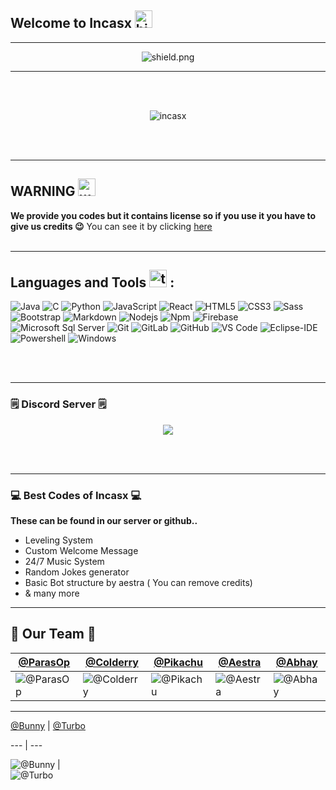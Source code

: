 ## Welcome to Incasx <img src="https://user-images.githubusercontent.com/1303154/88677602-1635ba80-d120-11ea-84d8-d263ba5fc3c0.gif" width="28px" alt="hi">
-----------------------------
<p align="center"> <img src="https://komarev.com/ghpvc/?username=Incasx" alt="shield.png"> </p>

-----------
<br>
<br>
<p align="center">
<img src="https://i.ibb.co/R3ZpDdV/Incasx.png" alt="incasx">
  </p>
  <br><br>
  
  ---------------

## WARNING <img src="https://images.emojiterra.com/google/android-nougat/512px/26a0.png" width="28px" alt="warn">

**We provide you codes but it contains license so if you use it you have to give us credits 😉**
You can see it by clicking <a href="http://www.incasx.ga/License.html">here </a>
<br>
<br>

------------

## Languages and Tools <img src="https://creazilla-store.fra1.digitaloceanspaces.com/emojis/47165/hammer-and-wrench-emoji-clipart-xl.png" width="28px" alt="tool"> :


![Java](http://img.shields.io/badge/-Java-5B4638?style=flat-square&logo=java&logoColor=ffffff)
![C](http://img.shields.io/badge/-C-A8B9CC?style=flat-square&logo=c&logoColor=ffffff)
![Python](http://img.shields.io/badge/-Python-3776AB?style=flat-square&logo=python&logoColor=ffffff)
![JavaScript](https://img.shields.io/badge/-JavaScript-%23F7DF1C?style=flat-square&logo=javascript&logoColor=000000&labelColor=%23F7DF1C&color=%23FFCE5A)
![React](https://img.shields.io/badge/-React-61DAFB?style=flat-square&logo=react&logoColor=ffffff)
![HTML5](https://img.shields.io/badge/-HTML5-%23E44D27?style=flat-square&logo=html5&logoColor=ffffff)
![CSS3](https://img.shields.io/badge/-CSS3-%231572B6?style=flat-square&logo=css3)
![Sass](https://img.shields.io/badge/-Sass-%23CC6699?style=flat-square&logo=sass&logoColor=ffffff)
![Bootstrap](https://img.shields.io/badge/-Bootstrap-563D7C?style=flat-square&logo=Bootstrap)
![Markdown](https://img.shields.io/badge/-Markdown-000000?style=flat-square&logo=markdown)
![Nodejs](https://img.shields.io/badge/-Nodejs-339933?style=flat-square&logo=Node.js&logoColor=ffffff)
![Npm](https://img.shields.io/badge/-npm-CB3837?style=flat-square&logo=npm)
![Firebase](https://img.shields.io/badge/-Firebase-FFCA28?style=flat-square&logo=firebase&logoColor=ffffff)
![Microsoft Sql Server](https://img.shields.io/badge/-Sql%20Server-CC2927?style=flat-square&logo=microsoft-sql-server&logoColor=ffffff)
![Git](https://img.shields.io/badge/-Git-%23F05032?style=flat-square&logo=git&logoColor=%23ffffff)
![GitLab](https://img.shields.io/badge/-GitLab-FCA121?style=flat-square&logo=gitlab)
![GitHub](https://img.shields.io/badge/-GitHub-181717?style=flat-square&logo=github)
![VS Code](http://img.shields.io/badge/-VS%20Code-007ACC?style=flat-square&logo=visual-studio-code&logoColor=ffffff)
![Eclipse-IDE](http://img.shields.io/badge/-Eclipse-2C2255?style=flat-square&logo=eclipse&logoColor=ffffff)
![Powershell](http://img.shields.io/badge/-Powershell-5391FE?style=flat-square&logo=powershell&logoColor=ffffff)
![Windows](http://img.shields.io/badge/-Windows-0078D6?style=flat-square&logo=windows&logoColor=ffffff)
  
  
<br>
<br/>

-----------------

### 🗒 Discord Server 🗒
<center>
  <p align="center"> <a href="https://discord.gg/njMZXdAcZM"><img src="https://invidget.switchblade.xyz/njMZXdAcZM"/></a></center>
</p>
<br><br>

-----------------

### 💻 Best Codes of Incasx 💻

**These can be found in our server or github..**
- Leveling System
- Custom Welcome Message
- 24/7 Music System 
- Random Jokes generator 
- Basic Bot structure by aestra ( You can remove credits)
- & many more

-----------------------


## 💫 Our Team 💫


[@ParasOp](https://github.com/Parasop) | [@Colderry](https://github.com/Colderry) |  [@Pikachu](https://github.com/mitul009) | [@Aestra](https://github.com/Aestradev) |  [@Abhay](https://github.com/abhaysharma1702)
--- | --- | --- | --- | --- 
![@ParasOp](https://avatars.githubusercontent.com/u/63485824?s=460&u=a136b6db34391b3a093134a62b7dfced1f848fd8&v=4) | ![@Colderry](https://avatars.githubusercontent.com/u/72723052?s=460&u=ab78727ad188702e38fcb915eb306a9cc42e821a&v=4) | ![@Pikachu](https://avatars.githubusercontent.com/u/69028254?s=460&u=d354fe081b69b4ea1d0a83e7193507f2de497303&v=4) | ![@Aestra](https://avatars.githubusercontent.com/u/71583327?s=460&u=ca007d793c9126e8f871ad4e53f4199b62c590a5&v=4) | ![@Abhay](https://cdn.discordapp.com/avatars/702465683862323250/ea809747cf605a18b2051fd484bf0a97.webp?size=1024) 

----------

[@Bunny](https://github.com/bunny-03) | [@Turbo](https://github.com/Tomato-Salad) 

--- | ---

![@Bunny](https://cdn.discordapp.com/avatars/700977648045785149/494f5ddb474b02180017e1728892f211.webp?size=1024) |  
![@Turbo](https://cdn.discordapp.com/avatars/700977648045785149/494f5ddb474b02180017e1728892f211.webp?size=1024) 

